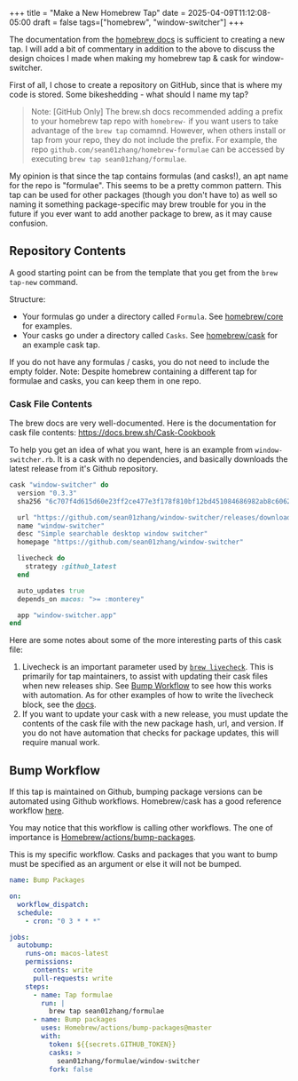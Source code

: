 +++
title = "Make a New Homebrew Tap"
date = 2025-04-09T11:12:08-05:00
draft = false
tags=["homebrew", "window-switcher"]
+++

The documentation from the [homebrew docs](https://docs.brew.sh/How-to-Create-and-Maintain-a-Tap) is sufficient to creating a new tap. I will add a bit of commentary in addition to the above to discuss the design choices I made when making my homebrew tap & cask for window-switcher.

First of all, I chose to create a repository on GitHub, since that is where my code is stored. Some bikeshedding - what should I name my tap?

> Note: [GitHub Only] The brew.sh docs recommended adding a prefix to your homebrew tap repo with `homebrew-` if you want users to take advantage of the `brew tap` comamnd. 
> However, when others install or tap from your repo, they do not include the prefix. For example, the repo `github.com/sean01zhang/homebrew-formulae` can be accessed by executing `brew tap sean01zhang/formulae`. 

My opinion is that since the tap contains formulas (and casks!), an apt name for the repo is "formulae". This seems to be a pretty common pattern. This tap can be used for other packages (though you don't have to) as well so naming it something package-specific may brew trouble for you in the future if you ever want to add another package to brew, as it may cause confusion.

## Repository Contents

A good starting point can be from the template that you get from the `brew tap-new` command.

Structure:
- Your formulas go under a directory called `Formula`. See [homebrew/core](https://github.com/homebrew/homebrew-core) for examples.
- Your casks go under a directory called `Casks`. See [homebrew/cask](https://github.com/homebrew/homebrew-cask) for an example cask tap.

If you do not have any formulas / casks, you do not need to include the empty folder. Note: Despite homebrew containing a different tap for formulae and casks, you can keep them in one repo.

### Cask File Contents

The brew docs are very well-documented. Here is the documentation for cask file contents: https://docs.brew.sh/Cask-Cookbook

To help you get an idea of what you want, here is an example from `window-switcher.rb`. It is a cask with no dependencies, and basically downloads the latest release from it's Github repository.

```ruby
cask "window-switcher" do
  version "0.3.3"
  sha256 "6c707f4d615d60e23ff2ce477e3f178f810bf12bd451084686982ab8c606252f"

  url "https://github.com/sean01zhang/window-switcher/releases/download/v#{version}/window-switcher-v#{version}.zip"
  name "window-switcher"
  desc "Simple searchable desktop window switcher"
  homepage "https://github.com/sean01zhang/window-switcher"

  livecheck do
    strategy :github_latest
  end

  auto_updates true
  depends_on macos: ">= :monterey"

  app "window-switcher.app"
end
```

Here are some notes about some of the more interesting parts of this cask file:

1. Livecheck is an important parameter used by [`brew livecheck`](https://docs.brew.sh/Brew-Livecheck). This is primarily for tap maintainers, to assist with updating their cask files when new releases ship. See [Bump Workflow](#bump-workflow) to see how this works with automation. As for other examples of how to write the livecheck block, see the [docs](https://docs.brew.sh/Brew-Livecheck#example-livecheck-blocks).
2. If you want to update your cask with a new release, you must update the contents of the cask file with the new package hash, url, and version. If you do not have automation that checks for package updates, this will require manual work.

## Bump Workflow

If this tap is maintained on Github, bumping package versions can be automated using Github workflows. Homebrew/cask has a good reference workflow [here](https://github.com/Homebrew/homebrew-cask/blob/master/.github/workflows/autobump.yml).

You may notice that this workflow is calling other workflows. The one of importance is [Homebrew/actions/bump-packages](https://github.com/Homebrew/actions/tree/master/bump-packages).

This is my specific workflow. Casks and packages that you want to bump must be specified as an argument or else it will not be bumped.

```yml
name: Bump Packages

on:
  workflow_dispatch:
  schedule:
    - cron: "0 3 * * *"

jobs:
  autobump:
    runs-on: macos-latest
    permissions:
      contents: write
      pull-requests: write
    steps:
      - name: Tap formulae
        run: |
          brew tap sean01zhang/formulae
      - name: Bump packages
        uses: Homebrew/actions/bump-packages@master
        with:
          token: ${{secrets.GITHUB_TOKEN}}
          casks: >
            sean01zhang/formulae/window-switcher
          fork: false
```

